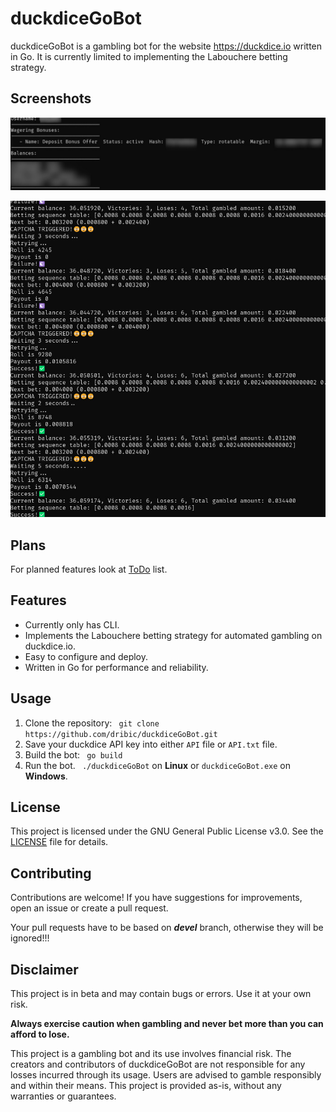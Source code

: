 # duckdiceGoBot

duckdiceGoBot is a gambling bot for the website https://duckdice.io written in Go. It is currently limited to implementing the Labouchere betting strategy. 

## Screenshots

![Starting print-out](Scrnshot1.jpg)

![Mid run print-out](Scrnshot2.jpg)

## Plans

For planned features look at [ToDo](ToDo.md) list.

## Features

- Currently only has CLI.
- Implements the Labouchere betting strategy for automated gambling on duckdice.io.
- Easy to configure and deploy.
- Written in Go for performance and reliability.

## Usage

1. Clone the repository:
` git clone https://github.com/dribic/duckdiceGoBot.git`
2. Save your duckdice API key into either `API` file or `API.txt` file.
3. Build the bot:
` go build`
4. Run the bot.
` ./duckdiceGoBot` on **Linux** or `duckdiceGoBot.exe` on **Windows**.

## License

This project is licensed under the GNU General Public License v3.0. See the [LICENSE](LICENSE) file for details.

## Contributing

Contributions are welcome! If you have suggestions for improvements, open an issue or create a pull request.

Your pull requests have to be based on ***devel*** branch, otherwise they will be ignored!!!

## Disclaimer

This project is in beta and may contain bugs or errors. Use it at your own risk. 

**Always exercise caution when gambling and never bet more than you can afford to lose.**

This project is a gambling bot and its use involves financial risk. The creators and contributors of duckdiceGoBot are not responsible for any losses incurred through its usage. Users are advised to gamble responsibly and within their means. This project is provided as-is, without any warranties or guarantees. 
